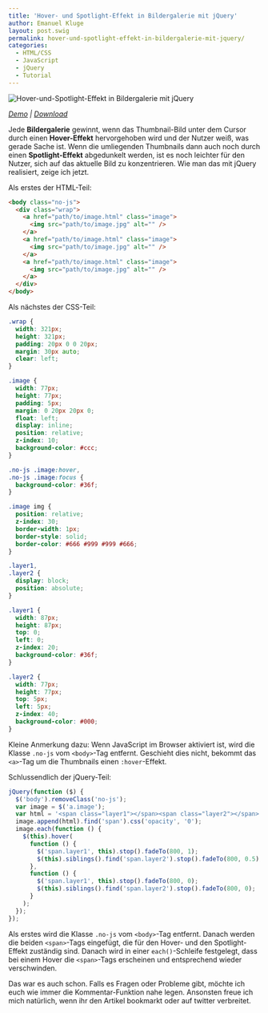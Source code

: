 ```yaml
---
title: 'Hover- und Spotlight-Effekt in Bildergalerie mit jQuery'
author: Emanuel Kluge
layout: post.swig
permalink: hover-und-spotlight-effekt-in-bildergalerie-mit-jquery/
categories:
  - HTML/CSS
  - JavaScript
  - jQuery
  - Tutorial
---
```


<noscript data-src="/archive/wp-content/uploads/2010/01/hover-und-spotlight-effekt.jpg" data-alt="Hover-und-Spotlight-Effekt in Bildergalerie mit jQuery">
<img src="/archive/wp-content/uploads/2010/01/hover-und-spotlight-effekt.jpg" alt="Hover-und-Spotlight-Effekt in Bildergalerie mit jQuery">
</noscript>

_[Demo][demo] | [Download][download]_

Jede **Bildergalerie** gewinnt, wenn das Thumbnail-Bild unter dem Cursor durch einen **Hover-Effekt** hervorgehoben wird und der Nutzer weiß, was gerade Sache ist. Wenn die umliegenden Thumbnails dann auch noch durch einen **Spotlight-Effekt** abgedunkelt werden, ist es noch leichter für den Nutzer, sich auf das aktuelle Bild zu konzentrieren. Wie man das mit jQuery realisiert, zeige ich jetzt.

Als erstes der HTML-Teil:

```html
<body class="no-js">
  <div class="wrap">
    <a href="path/to/image.html" class="image">
      <img src="path/to/image.jpg" alt="" />
    </a>
    <a href="path/to/image.html" class="image">
      <img src="path/to/image.jpg" alt="" />
    </a>
    <a href="path/to/image.html" class="image">
      <img src="path/to/image.jpg" alt="" />
    </a>
  </div>
</body>
```

Als nächstes der CSS-Teil:

```css
.wrap {
  width: 321px;
  height: 321px;
  padding: 20px 0 0 20px;
  margin: 30px auto;
  clear: left;
}

.image {
  width: 77px;
  height: 77px;
  padding: 5px;
  margin: 0 20px 20px 0;
  float: left;
  display: inline;
  position: relative;
  z-index: 10;
  background-color: #ccc;
}

.no-js .image:hover,
.no-js .image:focus {
  background-color: #36f;
}

.image img {
  position: relative;
  z-index: 30;
  border-width: 1px;
  border-style: solid;
  border-color: #666 #999 #999 #666;
}

.layer1,
.layer2 {
  display: block;
  position: absolute;
}

.layer1 {
  width: 87px;
  height: 87px;
  top: 0;
  left: 0;
  z-index: 20;
  background-color: #36f;
}

.layer2 {
  width: 77px;
  height: 77px;
  top: 5px;
  left: 5px;
  z-index: 40;
  background-color: #000;
}
```

Kleine Anmerkung dazu: Wenn JavaScript im Browser aktiviert ist, wird die Klasse `.no-js` vom `<body>`-Tag entfernt. Geschieht dies nicht, bekommt das `<a>`-Tag um die Thumbnails einen `:hover`-Effekt.

Schlussendlich der jQuery-Teil:

```javascript
jQuery(function ($) {
  $('body').removeClass('no-js');
  var image = $('a.image');
  var html = '<span class="layer1"></span><span class="layer2"></span>';
  image.append(html).find('span').css('opacity', '0');
  image.each(function () {
    $(this).hover(
      function () {
        $('span.layer1', this).stop().fadeTo(800, 1);
        $(this).siblings().find('span.layer2').stop().fadeTo(800, 0.5);
      },
      function () {
        $('span.layer1', this).stop().fadeTo(800, 0);
        $(this).siblings().find('span.layer2').stop().fadeTo(800, 0);
      }
    );
  });
});
```

Als erstes wird die Klasse `.no-js` vom `<body>`-Tag entfernt. Danach werden die beiden `<span>`-Tags eingefügt, die für den Hover- und den Spotlight-Effekt zuständig sind. Danach wird in einer `each()`-Schleife festgelegt, dass bei einem Hover die `<span>`-Tags erscheinen und entsprechend wieder verschwinden.

Das war es auch schon. Falls es Fragen oder Probleme gibt, möchte ich euch wie immer die Kommentar-Funktion nahe legen. Ansonsten freue ich mich natürlich, wenn ihr den Artikel bookmarkt oder auf twitter verbreitet.

[demo]: http://www.emanuel-kluge.de/demo/hover-und-spotlight-effekt-in-bildergalerie-mit-jquery/
[download]: http://www.emanuel-kluge.de/wp-content/uploads/2010/01/hover-und-spotlight-effekt-in-bildergalerie-mit-jquery.zip
